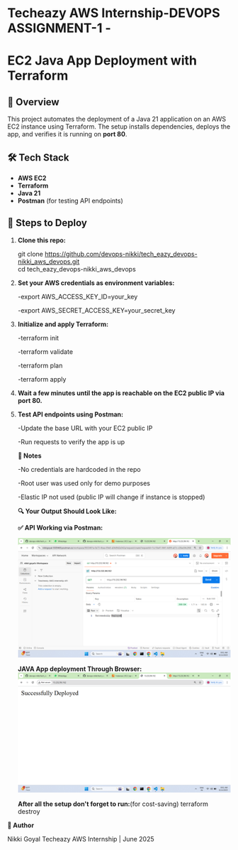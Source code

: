 # Techeazy AWS Internship-DEVOPS ASSIGNMENT-1 -
# EC2 Java App Deployment with Terraform

## 📌 Overview

This project automates the deployment of a Java 21 application on an AWS EC2 instance using Terraform. The setup installs dependencies, deploys the app, and verifies it is running on **port 80**.

## 🛠️ Tech Stack

- **AWS EC2**
- **Terraform**
- **Java 21**
- **Postman** (for testing API endpoints)

## 🚀 Steps to Deploy

1. **Clone this repo:**
   
   git clone https://github.com/devops-nikki/tech_eazy_devops-nikki_aws_devops.git   
   cd tech_eazy_devops-nikki_aws_devops

2. **Set your AWS credentials as environment variables:**

   -export AWS_ACCESS_KEY_ID=your_key

   -export AWS_SECRET_ACCESS_KEY=your_secret_key


3. **Initialize and apply Terraform:**

   -terraform init
   
   -terraform validate
   
   -terraform plan
   
   -terraform apply


4. **Wait a few minutes until the app is reachable on the EC2 public IP via port 80.**


5. **Test API endpoints using Postman:**

   -Update the base URL with your EC2 public IP

   -Run requests to verify the app is up


   **🔐 Notes**

   -No credentials are hardcoded in the repo

   -Root user was used only for demo purposes

   -Elastic IP not used (public IP will change if instance is stopped)

   **🔍 Your Output Should Look Like:**

   **✅ API Working via Postman:**

   ![Java App Output](Output_ss/postman_.png)

   **JAVA App deployment Through Browser:**
  ![Java App_browser_Output](Output_ss/ec2-deployed.png)
   
   **After all the setup don't forget to run:**(for cost-saving)
     terraform destroy


**🙌 Author**

  Nikki Goyal
  Techeazy AWS Internship | June 2025
